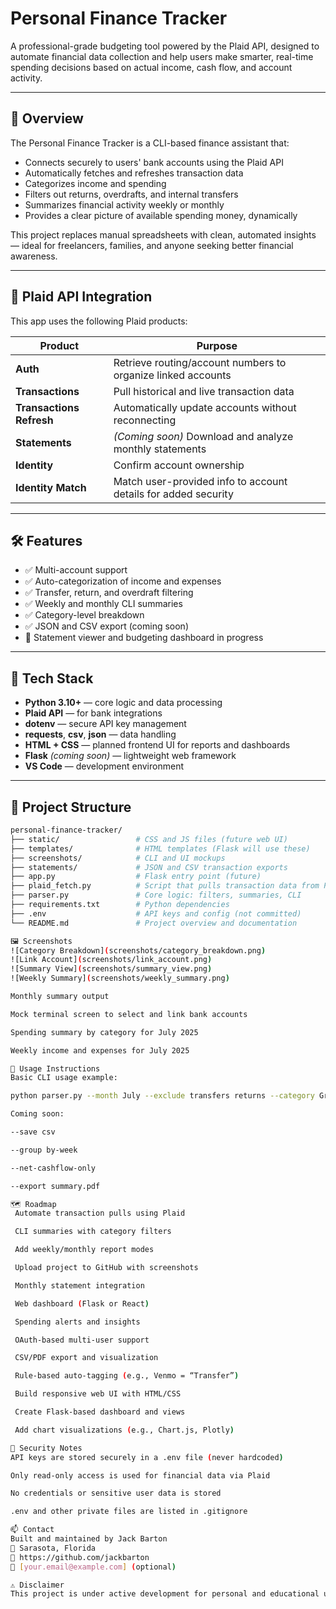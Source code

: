 # Personal Finance Tracker

A professional-grade budgeting tool powered by the Plaid API, designed to automate financial data collection and help users make smarter, real-time spending decisions based on actual income, cash flow, and account activity.

---

## 💼 Overview

The Personal Finance Tracker is a CLI-based finance assistant that:

- Connects securely to users' bank accounts using the Plaid API  
- Automatically fetches and refreshes transaction data  
- Categorizes income and spending  
- Filters out returns, overdrafts, and internal transfers  
- Summarizes financial activity weekly or monthly  
- Provides a clear picture of available spending money, dynamically  

This project replaces manual spreadsheets with clean, automated insights — ideal for freelancers, families, and anyone seeking better financial awareness.

---

## 🔗 Plaid API Integration

This app uses the following Plaid products:

| Product                  | Purpose                                                                |
|--------------------------|------------------------------------------------------------------------|
| **Auth**                 | Retrieve routing/account numbers to organize linked accounts           |
| **Transactions**         | Pull historical and live transaction data                              |
| **Transactions Refresh** | Automatically update accounts without reconnecting                     |
| **Statements**           | *(Coming soon)* Download and analyze monthly statements                |
| **Identity**             | Confirm account ownership                                              |
| **Identity Match**       | Match user-provided info to account details for added security         |

---

## 🛠 Features

- ✅ Multi-account support  
- ✅ Auto-categorization of income and expenses  
- ✅ Transfer, return, and overdraft filtering  
- ✅ Weekly and monthly CLI summaries  
- ✅ Category-level breakdown  
- ✅ JSON and CSV export (coming soon)  
- 🚧 Statement viewer and budgeting dashboard in progress  

---

## 🔧 Tech Stack

- **Python 3.10+** — core logic and data processing  
- **Plaid API** — for bank integrations  
- **dotenv** — secure API key management  
- **requests**, **csv**, **json** — data handling  
- **HTML + CSS** — planned frontend UI for reports and dashboards  
- **Flask** *(coming soon)* — lightweight web framework  
- **VS Code** — development environment  

---

## 📁 Project Structure

```bash
personal-finance-tracker/
├── static/                 # CSS and JS files (future web UI)
├── templates/              # HTML templates (Flask will use these)
├── screenshots/            # CLI and UI mockups
├── statements/             # JSON and CSV transaction exports
├── app.py                  # Flask entry point (future)
├── plaid_fetch.py          # Script that pulls transaction data from Plaid API
├── parser.py               # Core logic: filters, summaries, CLI
├── requirements.txt        # Python dependencies
├── .env                    # API keys and config (not committed)
└── README.md               # Project overview and documentation

🖼️ Screenshots
![Category Breakdown](screenshots/category_breakdown.png)
![Link Account](screenshots/link_account.png)
![Summary View](screenshots/summary_view.png)
![Weekly Summary](screenshots/weekly_summary.png)

Monthly summary output

Mock terminal screen to select and link bank accounts

Spending summary by category for July 2025

Weekly income and expenses for July 2025

📄 Usage Instructions
Basic CLI usage example:

python parser.py --month July --exclude transfers returns --category Groceries

Coming soon:

--save csv

--group by-week

--net-cashflow-only

--export summary.pdf

🗺 Roadmap
 Automate transaction pulls using Plaid

 CLI summaries with category filters

 Add weekly/monthly report modes

 Upload project to GitHub with screenshots

 Monthly statement integration

 Web dashboard (Flask or React)

 Spending alerts and insights

 OAuth-based multi-user support

 CSV/PDF export and visualization

 Rule-based auto-tagging (e.g., Venmo = “Transfer”)

 Build responsive web UI with HTML/CSS

 Create Flask-based dashboard and views

 Add chart visualizations (e.g., Chart.js, Plotly)

🔐 Security Notes
API keys are stored securely in a .env file (never hardcoded)

Only read-only access is used for financial data via Plaid

No credentials or sensitive user data is stored

.env and other private files are listed in .gitignore

📫 Contact
Built and maintained by Jack Barton
📍 Sarasota, Florida
🔗 https://github.com/jackbarton
📧 [your.email@example.com] (optional)

⚠️ Disclaimer
This project is under active development for personal and educational use only. It is not a licensed financial advisor, and no financial decisions should be made solely based on its outputs.


